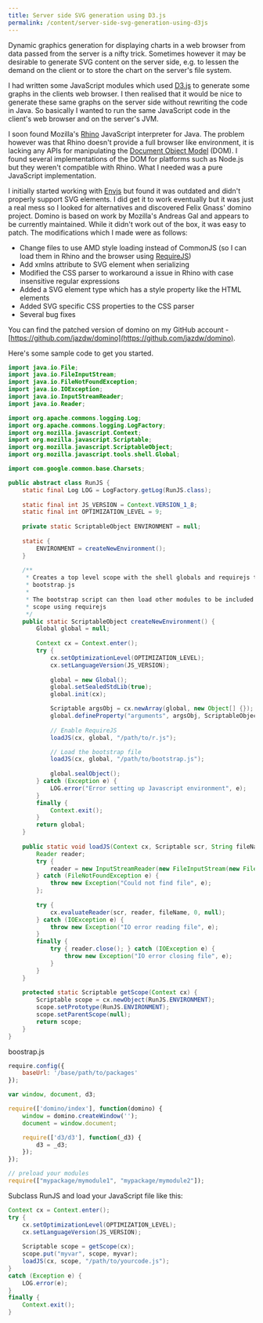 ```yaml
---
title: Server side SVG generation using D3.js
permalink: /content/server-side-svg-generation-using-d3js
---
```


Dynamic graphics generation for displaying charts in a web browser from data passed from the server is a nifty trick.
Sometimes however it may be desirable to generate SVG content on the server side, e.g. to lessen the demand on the
client or to store the chart on the server's file system.

I had written some JavaScript modules which used [D3.js](http://d3js.org/) to generate some graphs in the clients web browser. I then
realised that it would be nice to generate these same graphs on the server side without rewriting the code in Java. So
basically I wanted to run the same JavaScript code in the client's web browser and on the server's JVM.

I soon found Mozilla's [Rhino](https://developer.mozilla.org/en-US/docs/Mozilla/Projects/Rhino) JavaScript interpreter for Java. The problem however was that Rhino doesn't provide a full
browser like environment, it is lacking any APIs for manipulating the [Document Object Model](https://developer.mozilla.org/en-US/docs/Web/API/Document_Object_Model) (DOM). I found several
implementations of the DOM for platforms such as Node.js but they weren't compatible with Rhino. What I needed was a
pure JavaScript implementation.

I initially started working with [Envjs](http://www.envjs.com/) but found it was outdated and didn't properly support SVG elements. I did get it
to work eventually but it was just a real mess so I looked for alternatives and discovered Felix Gnass' domino project.
Domino is based on work by Mozilla's Andreas Gal and appears to be currently maintained. While it didn't work out of the
box, it was easy to patch. The modifications which I made were as follows:

* Change files to use AMD style loading instead of CommonJS (so I can load them in Rhino and the browser using [RequireJS](http://requirejs.org/))
* Add xmlns attribute to SVG element when serializing
* Modified the CSS parser to workaround a issue in Rhino with case insensitive regular expressions
* Added a SVG element type which has a style property like the HTML elements
* Added SVG specific CSS properties to the CSS parser
* Several bug fixes

You can find the patched version of domino on my GitHub account - [https://github.com/jazdw/domino](https://github.com/jazdw/domino).

Here's some sample code to get you started.

```java
import java.io.File;
import java.io.FileInputStream;
import java.io.FileNotFoundException;
import java.io.IOException;
import java.io.InputStreamReader;
import java.io.Reader;

import org.apache.commons.logging.Log;
import org.apache.commons.logging.LogFactory;
import org.mozilla.javascript.Context;
import org.mozilla.javascript.Scriptable;
import org.mozilla.javascript.ScriptableObject;
import org.mozilla.javascript.tools.shell.Global;

import com.google.common.base.Charsets;

public abstract class RunJS {
    static final Log LOG = LogFactory.getLog(RunJS.class);
    
    static final int JS_VERSION = Context.VERSION_1_8;
    static final int OPTIMIZATION_LEVEL = 9;
    
    private static ScriptableObject ENVIRONMENT = null;
    
    static {
        ENVIRONMENT = createNewEnvironment();
    }
    
    /**
     * Creates a top level scope with the shell globals and requirejs then loads
     * bootstrap.js
     * 
     * The bootstrap script can then load other modules to be included in the top level
     * scope using requirejs
     */
    public static ScriptableObject createNewEnvironment() {
        Global global = null;
        
        Context cx = Context.enter();
        try {
            cx.setOptimizationLevel(OPTIMIZATION_LEVEL);
            cx.setLanguageVersion(JS_VERSION);
            
            global = new Global();
            global.setSealedStdLib(true);
            global.init(cx);

            Scriptable argsObj = cx.newArray(global, new Object[] {});
            global.defineProperty("arguments", argsObj, ScriptableObject.DONTENUM);
            
            // Enable RequireJS
            loadJS(cx, global, "/path/to/r.js");

            // Load the bootstrap file
            loadJS(cx, global, "/path/to/bootstrap.js");
            
            global.sealObject();
        } catch (Exception e) {
            LOG.error("Error setting up Javascript environment", e);
        }
        finally {
            Context.exit();
        }
        return global;
    }
    
    public static void loadJS(Context cx, Scriptable scr, String fileName) throws Exception {
        Reader reader;
        try {
            reader = new InputStreamReader(new FileInputStream(new File(fileName)), Charsets.UTF_8);
        } catch (FileNotFoundException e) {
            throw new Exception("Could not find file", e);
        };
        
        try {
            cx.evaluateReader(scr, reader, fileName, 0, null);
        } catch (IOException e) {
            throw new Exception("IO error reading file", e);
        }
        finally {
            try { reader.close(); } catch (IOException e) {
                throw new Exception("IO error closing file", e);
            }
        }
    }
    
    protected static Scriptable getScope(Context cx) {
        Scriptable scope = cx.newObject(RunJS.ENVIRONMENT);
        scope.setPrototype(RunJS.ENVIRONMENT);
        scope.setParentScope(null);
        return scope;
    }
}
```

boostrap.js

```javascript
require.config({
    baseUrl: '/base/path/to/packages'
});

var window, document, d3;

require(['domino/index'], function(domino) {
    window = domino.createWindow('');
    document = window.document;

    require(['d3/d3'], function(_d3) {
        d3 = _d3;
    });
});

// preload your modules
require(["mypackage/mymodule1", "mypackage/mymodule2"]);
```

Subclass RunJS and load your JavaScript file like this:

```java
Context cx = Context.enter();
try {
    cx.setOptimizationLevel(OPTIMIZATION_LEVEL);
    cx.setLanguageVersion(JS_VERSION);
    
    Scriptable scope = getScope(cx);
    scope.put("myvar", scope, myvar);
    loadJS(cx, scope, "/path/to/yourcode.js");
}
catch (Exception e) {
    LOG.error(e);
}
finally {
    Context.exit();
}
```
